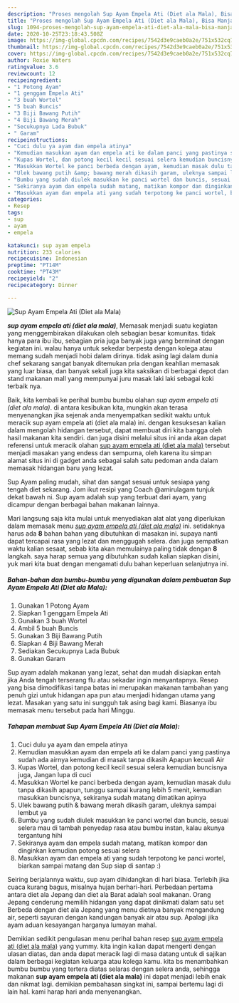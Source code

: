 ```yaml
---
description: "Proses mengolah Sup Ayam Empela Ati (Diet ala Mala), Bisa Manjain Lidah"
title: "Proses mengolah Sup Ayam Empela Ati (Diet ala Mala), Bisa Manjain Lidah"
slug: 1094-proses-mengolah-sup-ayam-empela-ati-diet-ala-mala-bisa-manjain-lidah
date: 2020-10-25T23:18:43.508Z
image: https://img-global.cpcdn.com/recipes/7542d3e9caeb0a2e/751x532cq70/sup-ayam-empela-ati-diet-ala-mala-foto-resep-utama.jpg
thumbnail: https://img-global.cpcdn.com/recipes/7542d3e9caeb0a2e/751x532cq70/sup-ayam-empela-ati-diet-ala-mala-foto-resep-utama.jpg
cover: https://img-global.cpcdn.com/recipes/7542d3e9caeb0a2e/751x532cq70/sup-ayam-empela-ati-diet-ala-mala-foto-resep-utama.jpg
author: Roxie Waters
ratingvalue: 3.6
reviewcount: 12
recipeingredient:
- "1 Potong Ayam"
- "1 genggam Empela Ati"
- "3 buah Wortel"
- "5 buah Buncis"
- "3 Biji Bawang Putih"
- "4 Biji Bawang Merah"
- "Secukupnya Lada Bubuk"
- " Garam"
recipeinstructions:
- "Cuci dulu ya ayam dan empela atinya"
- "Kemudian masukkan ayam dan empela ati ke dalam panci yang pastinya sudah ada airnya kemudian di masak tanpa dikasih Apapun kecuali Air"
- "Kupas Wortel, dan potong kecil kecil sesuai selera kemudian buncisnya juga, Jangan lupa di cuci"
- "Masukkan Wortel ke panci berbeda dengan ayam, kemudian masak dulu tanpa dikasih apapun, tunggu sampai kurang lebih 5 menit, kemudian masukkan buncisnya, sekiranya sudah matang dimatikan apinya"
- "Ulek bawang putih &amp; bawang merah dikasih garam, uleknya sampai lembut ya"
- "Bumbu yang sudah diulek masukkan ke panci wortel dan buncis, sesuai selera mau di tambah penyedap rasa atau bumbu instan, kalau akunya tergantung hihi"
- "Sekiranya ayam dan empela sudah matang, matikan kompor dan dinginkan kemudian potong sesuai selera"
- "Masukkan ayam dan empela ati yang sudah terpotong ke panci wortel, biarkan sampai matang dan Sup siap di santap :)"
categories:
- Resep
tags:
- sup
- ayam
- empela

katakunci: sup ayam empela 
nutrition: 233 calories
recipecuisine: Indonesian
preptime: "PT14M"
cooktime: "PT43M"
recipeyield: "2"
recipecategory: Dinner

---
```



![Sup Ayam Empela Ati (Diet ala Mala)](https://img-global.cpcdn.com/recipes/7542d3e9caeb0a2e/751x532cq70/sup-ayam-empela-ati-diet-ala-mala-foto-resep-utama.jpg)

<b><i>sup ayam empela ati (diet ala mala)</i></b>, Memasak menjadi suatu kegiatan yang menggembirakan dilakukan oleh sebagian besar komunitas. tidak hanya para ibu ibu, sebagian pria juga banyak juga yang berminat dengan kegiatan ini. walau hanya untuk sekedar berpesta dengan kolega atau memang sudah menjadi hobi dalam dirinya. tidak asing lagi dalam dunia chef sekarang sangat banyak ditemukan pria dengan keahlian memasak yang luar biasa, dan banyak sekali juga kita saksikan di berbagai depot dan stand makanan mall yang mempunyai juru masak laki laki sebagai koki terbaik nya.

Baik, kita kembali ke perihal bumbu bumbu olahan <i>sup ayam empela ati (diet ala mala)</i>. di antara kesibukan kita, mungkin akan terasa menyenangkan jika sejenak anda menyempatkan sedikit waktu untuk meracik sup ayam empela ati (diet ala mala) ini. dengan kesuksesan kalian dalam mengolah hidangan tersebut, dapat membuat diri kita bangga oleh hasil makanan kita sendiri. dan juga disini melalui situs ini anda akan dapat referensi untuk meracik olahan <u>sup ayam empela ati (diet ala mala)</u> tersebut menjadi masakan yang endess dan sempurna, oleh karena itu simpan alamat situs ini di gadget anda sebagai salah satu pedoman anda dalam memasak hidangan baru yang lezat.

Sup Ayam paling mudah, sihat dan sangat sesuai untuk sesiapa yang tengah diet sekarang. Jom ikut resipi yang Coach @amirulagam tunjuk dekat bawah ni. Sup ayam adalah sup yang terbuat dari ayam, yang dicampur dengan berbagai bahan makanan lainnya.


Mari langsung saja kita mulai untuk menyediakan alat alat yang diperlukan dalam memasak menu <u><i>sup ayam empela ati (diet ala mala)</i></u> ini. setidaknya harus ada <b>8</b> bahan bahan yang dibutuhkan di masakan ini. supaya nanti dapat tercapai rasa yang lezat dan menggugah selera. dan juga sempatkan waktu kalian sesaat, sebab kita akan memulainya paling tidak dengan <b>8</b> langkah. saya harap semua yang dibutuhkan sudah kalian siapkan disini, yuk mari kita buat dengan mengamati dulu bahan keperluan selanjutnya ini.

<!--inarticleads1-->

##### Bahan-bahan dan bumbu-bumbu yang digunakan dalam pembuatan Sup Ayam Empela Ati (Diet ala Mala):

1. Gunakan 1 Potong Ayam
1. Siapkan 1 genggam Empela Ati
1. Gunakan 3 buah Wortel
1. Ambil 5 buah Buncis
1. Gunakan 3 Biji Bawang Putih
1. Siapkan 4 Biji Bawang Merah
1. Sediakan Secukupnya Lada Bubuk
1. Gunakan  Garam


Sup ayam adalah makanan yang lezat, sehat dan mudah disiapkan entah jika Anda tengah terserang flu atau sekadar ingin menyantapnya. Resep yang bisa dimodifikasi tanpa batas ini merupakan makanan tambahan yang penuh gizi untuk hidangan apa pun atau menjadi hidangan utama yang lezat. Masakan yang satu ini sungguh tak asing bagi kami. Biasanya ibu memasak menu tersebut pada hari Minggu. 

<!--inarticleads2-->

##### Tahapan membuat Sup Ayam Empela Ati (Diet ala Mala):

1. Cuci dulu ya ayam dan empela atinya
1. Kemudian masukkan ayam dan empela ati ke dalam panci yang pastinya sudah ada airnya kemudian di masak tanpa dikasih Apapun kecuali Air
1. Kupas Wortel, dan potong kecil kecil sesuai selera kemudian buncisnya juga, Jangan lupa di cuci
1. Masukkan Wortel ke panci berbeda dengan ayam, kemudian masak dulu tanpa dikasih apapun, tunggu sampai kurang lebih 5 menit, kemudian masukkan buncisnya, sekiranya sudah matang dimatikan apinya
1. Ulek bawang putih &amp; bawang merah dikasih garam, uleknya sampai lembut ya
1. Bumbu yang sudah diulek masukkan ke panci wortel dan buncis, sesuai selera mau di tambah penyedap rasa atau bumbu instan, kalau akunya tergantung hihi
1. Sekiranya ayam dan empela sudah matang, matikan kompor dan dinginkan kemudian potong sesuai selera
1. Masukkan ayam dan empela ati yang sudah terpotong ke panci wortel, biarkan sampai matang dan Sup siap di santap :)


Seiring berjalannya waktu, sup ayam dihidangkan di hari biasa. Terlebih jika cuaca kurang bagus, misalnya hujan berhari-hari. Perbedaan pertama antara diet ala Jepang dan diet ala Barat adalah soal makanan. Orang Jepang cenderung memilih hidangan yang dapat dinikmati dalam satu set Berbeda dengan diet ala Jepang yang menu dietnya banyak mengandung air, seperti sayuran dengan kandungan banyak air atau sup. Apalagi jika ayam aduan kesayangan harganya lumayan mahal. 

Demikian sedikit pengulasan menu perihal bahan resep <u>sup ayam empela ati (diet ala mala)</u> yang yummy. kita ingin kalian dapat mengerti dengan ulasan diatas, dan anda dapat meracik lagi di masa datang untuk di sajikan dalam berbagai kegiatan keluarga atau kolega kamu. kita bs menambahkan bumbu bumbu yang tertera diatas selaras dengan selera anda, sehingga makanan <b>sup ayam empela ati (diet ala mala)</b> ini dapat menjadi lebih enak dan nikmat lagi. demikian pembahasan singkat ini, sampai bertemu lagi di lain hal. kami harap hari anda menyenangkan.
